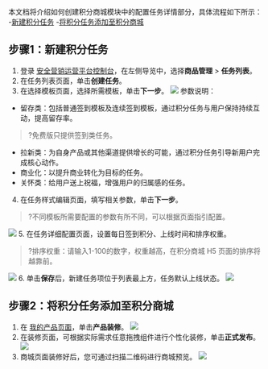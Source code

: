 本文档将介绍如何创建积分商城模块中的配置任务详情部分，具体流程如下所示：
<dx-steps>
-[新建积分任务](#stpe1)
-[将积分任务添加至积分商城](#stpe2)
</dx-steps>



## 步骤1：新建积分任务[](id:stpe1)
1. 登录 [安全营销运营平台控制台](https://console.cloud.tencent.com/smop/data/mallUser)，在左侧导览中，选择**商品管理** > **任务列表**。
2. 在任务列表页面，单击**创建任务**。
3. 在选择模板页面，选择所需模板，单击**下一步**。
![](https://qcloudimg.tencent-cloud.cn/raw/7573687c54c1c4660ca1f63f6f6dc9a9.png)
参数说明：
 - 留存类：包括普通签到模板及连续签到模板，通过积分任务与用户保持持续互动，提高留存率。
>?免费版只提供签到类任务。
>
 - 拉新类：为自身产品或其他渠道提供增长的可能，通过积分任务引导新用户完成核心动作。
 - 商业化：以提升商业转化为目标的任务。
 - 关怀类：给用户送上祝福，增强用户的归属感的任务。
4. 在任务样式编辑页面，填写相关参数，单击**下一步**。
>?不同模板所需要配置的参数有所不同，可以根据页面指引配置。
>
![](https://qcloudimg.tencent-cloud.cn/raw/537c1189e374789cb621783538dec409.png)
5. 在任务详细配置页面，设置每日签到积分、上线时间和排序权重。
>?排序权重：请输入1-100的数字，权重越高，在积分商城 H5 页面的排序将越靠前。
>
![](https://qcloudimg.tencent-cloud.cn/raw/4da03014f82f9aa6a217d9c31a3f56e5.png)
6. 单击**保存**后，新建任务项位于列表最上方，任务默认上线状态。
![](https://qcloudimg.tencent-cloud.cn/raw/a3572f39904a896a7f7188171df7bf82.png)


## 步骤2：将积分任务添加至积分商城[](id:stpe2)
1. 在 [我的产品页面](https://console.cloud.tencent.com/smop/mall/mall_front_page)，单击**产品装修**。
![](https://qcloudimg.tencent-cloud.cn/raw/66eb76773bf74be8b12d3c3d39fc5036.png)
3. 在装修页面，可根据实际需求任意拖拽组件进行个性化装修，单击**正式发布**。
![](https://qcloudimg.tencent-cloud.cn/raw/d1f966bd9f22052d03c93e8b23d1b58f.png)
4. 商城页面装修好后，您可通过扫描二维码进行商城预览。
![](https://qcloudimg.tencent-cloud.cn/raw/1109cab113c03f0e4c4b926c91c5e9db.png)
